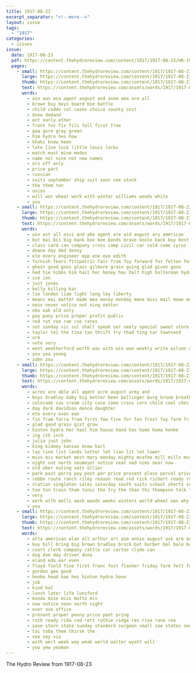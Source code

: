 ```yaml
---
title: 1917-08-23
excerpt_separator: "<!--more-->"
layout: issue
tags:
  - "1917"
categories:
  - issues
issue:
  date: 1917-08-23
  pdf: https://content.thehydroreview.com/content/1917/1917-08-23/HR-1917-08-23.pdf
  pages:
    - small: https://content.thehydroreview.com/content/1917/1917-08-23/small/HR-1917-08-23-01.jpg
      large: https://content.thehydroreview.com/content/1917/1917-08-23/large/HR-1917-08-23-01.jpg
      thumb: https://content.thehydroreview.com/content/1917/1917-08-23/thumbnails/HR-1917-08-23-01.jpg
      text: https://content.thehydroreview.com/assets/words/1917/1917-08-23/HR-1917-08-23-01.txt
      words:
        - ain aas asa agent august and asma ama are all
        - brown buy boys board bie battle
        - child caddo col cases choice county cost
        - done demand
        - ent early ether
        - front for fix fils fall first free
        - gaa gore gray green
        - him hydro hes how
        - khaki know keen
        - late line lock little louis locks
        - match must mine modes
        - name nol nine not new names
        - ors off only
        - price part
        - russian
        - suits september ship suit soon see stock
        - the them ten
        - union
        - will war wheat work with winter williams woods while
        - you
    - small: https://content.thehydroreview.com/content/1917/1917-08-23/small/HR-1917-08-23-02.jpg
      large: https://content.thehydroreview.com/content/1917/1917-08-23/large/HR-1917-08-23-02.jpg
      thumb: https://content.thehydroreview.com/content/1917/1917-08-23/thumbnails/HR-1917-08-23-02.jpg
      text: https://content.thehydroreview.com/assets/words/1917/1917-08-23/HR-1917-08-23-02.txt
      words:
        - ain ast all assi and ake agent are aid august ary american
        - but bai bis big bank box bee bonds brave boole back buy best brady boy
        - class card can company cross camp civil car cold come cyrus
        - doane day ded denny
        - ele every engineer epp ene eye edith
        - furnish fears fitzpatric fair from foy forward for felton ferris free farin front
        - ghost good goes glass gilmore grain going glad given gone
        - hed hie hibbs him hail her honey has halt high holterman hydro
        - ice ion
        - just jones
        - kelly killing kar
        - lie london liam light long ley liberty
        - means mai matter made mea money monday mone miss mail mowe meats mel mise mound
        - ness never notice not ning notter
        - oko oak old only
        - pay pany price proper profit public
        - red rot roe rae rue rates
        - sot sunday sic sul shall speak ser seely special sweet store save sain sch small sal
        - taylor tei the tina tan thrift try thad ting tar townsend
        - ure
        - vote very
        - went weatherford worth was with win wan weekly write wilson week war wit wife will
        - you yea young
        - zahn zou
    - small: https://content.thehydroreview.com/content/1917/1917-08-23/small/HR-1917-08-23-03.jpg
      large: https://content.thehydroreview.com/content/1917/1917-08-23/large/HR-1917-08-23-03.jpg
      thumb: https://content.thehydroreview.com/content/1917/1917-08-23/thumbnails/HR-1917-08-23-03.jpg
      text: https://content.thehydroreview.com/assets/words/1917/1917-08-23/HR-1917-08-23-03.txt
      words:
        - acres are able all agent acre august army and
        - boys bradley baby big better been bollinger burg broom breath brock butt business boschert bottle blackwell buy bus bale bran buttle
        - colorado cox cream city case come cross corn child cool ches can call cash car court
        - day dark davidson dence daughter
        - eto every even ean
        - fin fram farra from first few fine for fon frost fay farm friday
        - glad good grain gist grow
        - hinton hydro her haul him house hand has home homa henke
        - ing ith inch
        - julia just john
        - king kidney kansas know karl
        - lay line list lands letter let lian lit lot lower
        - miss mis market most mary monday mighty mcafee mill mills music may missouri monda
        - night not north neumeyer notice neat ned nims near now
        - old ober outing oats ollier
        - park past parra pay post per price present place parcel prive
        - rebbe route ranch riley reason read red rick richert ready robe real rial
        - station singleton sales saturday south suits school shorts see states seed second staude seen sell sutton service store sunshine supply suit sale sturgill son swe sister special sui september
        - too ton train them tonic tho try the than thi thompson talk then terre
        - very
        - work with wells wash woods weeks winters world wheat was why white wife wade way went week want will
        - you
    - small: https://content.thehydroreview.com/content/1917/1917-08-23/small/HR-1917-08-23-04.jpg
      large: https://content.thehydroreview.com/content/1917/1917-08-23/large/HR-1917-08-23-04.jpg
      thumb: https://content.thehydroreview.com/content/1917/1917-08-23/thumbnails/HR-1917-08-23-04.jpg
      text: https://content.thehydroreview.com/assets/words/1917/1917-08-23/HR-1917-08-23-04.txt
      words:
        - atta american alan all arthur art aim annie august ask are and ady allen aul
        - buy bill bring big brown bradley brock but barber bel bale bethel bon bank back
        - court clerk company cattle car cartas clyde can
        - dog doe day driver dona
        - eland edu ear even
        - floyd field fine first franc fost flasher friday farm felt for frid frank fetta fig
        - gordon gee good
        - henke head hae hes hinton hydro hone
        - job
        - kind kat
        - lunch later life lunsford
        - monda mise miss motto mis
        - now notice noon north night
        - over ove office
        - present proper penny price peet pring
        - ruth ready rida rod rett ruthie ridge res rise rane ree
        - save stern state sunday standard surgeon small sae states sees shape scott sen service sides sowers
        - tai toba them thirsk the
        - vee vey via
        - with wert week way weak world walter wyatt will
        - you yew yeoman
---
```


The Hydro Review from 1917-08-23

<!--more-->

